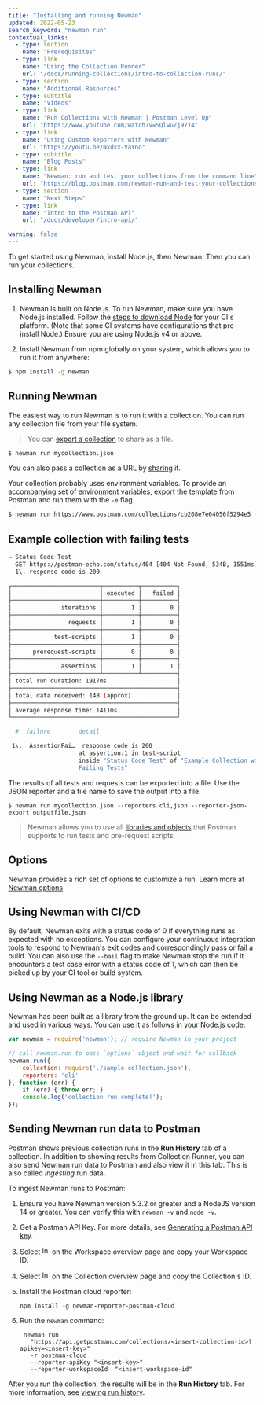 ```yaml
---
title: "Installing and running Newman"
updated: 2022-05-23
search_keyword: "newman run"
contextual_links:
  - type: section
    name: "Prerequisites"
  - type: link
    name: "Using the Collection Runner"
    url: "/docs/running-collections/intro-to-collection-runs/"
  - type: section
    name: "Additional Resources"
  - type: subtitle
    name: "Videos"
  - type: link
    name: "Run Collections with Newman | Postman Level Up"
    url: "https://www.youtube.com/watch?v=SQlwGZj97Y4"
  - type: link
    name: "Using Custom Reporters with Newman"
    url: "https://youtu.be/Nxdxx-VaYno"
  - type: subtitle
    name: "Blog Posts"
  - type: link
    name: "Newman: run and test your collections from the command line"
    url: "https://blog.postman.com/newman-run-and-test-your-collections-from-the-command-line/"
  - type: section
    name: "Next Steps"
  - type: link
    name: "Intro to the Postman API"
    url: "/docs/developer/intro-api/"

warning: false
---
```


To get started using Newman, install Node.js, then Newman. Then you can run your collections.

## Installing Newman

1. Newman is built on Node.js. To run Newman, make sure you have Node.js installed. Follow the [steps to download Node](https://nodejs.org/en/download/package-manager/) for your CI's platform. (Note that some CI systems have configurations that pre-install Node.) Ensure you are using Node.js v4 or above.

1. Install Newman from npm globally on your system, which allows you to run it from anywhere:

```bash
$ npm install -g newman
```

## Running Newman

The easiest way to run Newman is to run it with a collection. You can run any collection file from your file system.

> You can [export a collection](/docs/getting-started/importing-and-exporting-data/#exporting-collections) to share as a file.

```bash
$ newman run mycollection.json
```

You can also pass a collection as a URL by [sharing](/docs/collaborating-in-postman/sharing/#sharing-postman-entities) it.

Your collection probably uses environment variables. To provide an accompanying set of [environment variables](/docs/sending-requests/managing-environments/), export the template from Postman and run them with the `-e` flag.

```bash
$ newman run https://www.postman.com/collections/cb208e7e64056f5294e5 -e dev_environment.json
```

## Example collection with failing tests

```bash
→ Status Code Test
  GET https://postman-echo.com/status/404 [404 Not Found, 534B, 1551ms]
  1\. response code is 200

┌─────────────────────────┬──────────┬──────────┐
│                         │ executed │   failed │
├─────────────────────────┼──────────┼──────────┤
│              iterations │        1 │        0 │
├─────────────────────────┼──────────┼──────────┤
│                requests │        1 │        0 │
├─────────────────────────┼──────────┼──────────┤
│            test-scripts │        1 │        0 │
├─────────────────────────┼──────────┼──────────┤
│      prerequest-scripts │        0 │        0 │
├─────────────────────────┼──────────┼──────────┤
│              assertions │        1 │        1 │
├─────────────────────────┴──────────┴──────────┤
│ total run duration: 1917ms                    │
├───────────────────────────────────────────────┤
│ total data received: 14B (approx)             │
├───────────────────────────────────────────────┤
│ average response time: 1411ms                 │
└───────────────────────────────────────────────┘

  #  failure        detail

 1\.  AssertionFai…  response code is 200
                    at assertion:1 in test-script
                    inside "Status Code Test" of "Example Collection with
                    Failing Tests"
```

The results of all tests and requests can be exported into a file. Use the JSON reporter and a file name to save the output into a file.

```
$ newman run mycollection.json --reporters cli,json --reporter-json-export outputfile.json
```

> Newman allows you to use all [libraries and objects](/docs/writing-scripts/script-references/postman-sandbox-api-reference/) that Postman supports to run tests and pre-request scripts.

## Options

Newman provides a rich set of options to customize a run. Learn more at [Newman options](/docs/running-collections/using-newman-cli/newman-options/)

## Using Newman with CI/CD

By default, Newman exits with a status code of 0 if everything runs as expected with no exceptions. You can configure your continuous integration tools to respond to Newman's exit codes and correspondingly pass or fail a build. You can also use the `--bail` flag to make Newman stop the run if it encounters a test case error with a status code of 1, which can then be picked up by your CI tool or build system.

## Using Newman as a Node.js library

Newman has been built as a library from the ground up. It can be extended and used in various ways. You can use it as follows in your Node.js code:

```javascript
var newman = require('newman'); // require Newman in your project

// call newman.run to pass `options` object and wait for callback
newman.run({
    collection: require('./sample-collection.json'),
    reporters: 'cli'
}, function (err) {
    if (err) { throw err; }
    console.log('collection run complete!');
});
```

## Sending Newman run data to Postman

Postman shows previous collection runs in the **Run History** tab of a collection. In addition to showing results from Collection Runner, you can also send Newman run data to Postman and also view it in this tab. This is also called _ingesting_ run data.

To ingest Newman runs to Postman:

1. Ensure you have Newman version 5.3.2 or greater and a NodeJS version 14 or greater. You can verify this with `newman -v` and `node -v`.
1. Get a Postman API Key. For more details, see [Generating a Postman API key](/docs/developer/intro-api/#generating-a-postman-api-key).
1. Select <img alt="Information icon" src="https://assets.postman.com/postman-docs/icon-information-v9-5.jpg#icon" width="16px"> on the Workspace overview page and copy your Workspace ID.
1. Select <img alt="Information icon" src="https://assets.postman.com/postman-docs/icon-information-v9-5.jpg#icon" width="16px"> on the Collection overview page and copy the Collection's ID.
1. Install the Postman cloud reporter:

       npm install -g newman-reporter-postman-cloud

1. Run the `newman` command:

        newman run
          "https://api.getpostman.com/collections/<insert-collection-id>?apikey=<insert-key>"
          -r postman-cloud
          --reporter-apiKey "<insert-key>"
          --reporter-workspaceId  "<insert-workspace-id"

After you run the collection, the results will be in the **Run History** tab. For more information, see [viewing run history](/docs/running-collections/intro-to-collection-runs/#viewing-run-history).